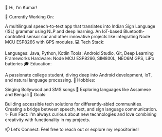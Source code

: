 👋 Hi, I’m Kumar!

🔭 Currently Working On:

A multilingual speech-to-text app that translates into Indian Sign Language (ISL) grammar using NLP and deep learning.
An IoT-based Bluetooth-controlled sensor car and other innovative projects like integrating Node MCU ESP8266 with GPS modules.
💻 Tech Stack:

Languages: Java, Python, Kotlin
Tools: Android Studio, Git, Deep Learning Frameworks
Hardware: Node MCU ESP8266, SIM800L, NEO6M GPS, LiPo batteries
🎓 Education:

A passionate college student, diving deep into Android development, IoT, and natural language processing.
🎵 Hobbies:

Singing Bollywood and SMS songs 🎤
Exploring languages like Assamese and Bengali
🌱 Goals:

Building accessible tech solutions for differently-abled communities.
Creating a bridge between speech, text, and sign language communication.
✨ Fun Fact: I'm always curious about new technologies and love combining creativity with functionality in my projects.

📫 Let’s Connect: Feel free to reach out or explore my repositories!
